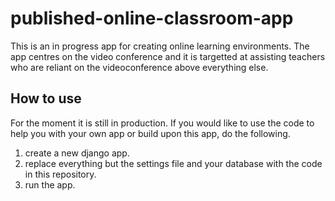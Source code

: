 # published-online-classroom-app

This is an in progress app for creating online learning environments. The app centres on the video conference and it is targetted at assisting teachers who are reliant on the videoconference above everything else. 

## How to use
For the moment it is still in production. If you would like to use the code to help you with your own app or build upon this app, do the following.

1. create a new django app. 
2. replace everything but the settings file and your database with the code in this repository.
3. run the app.
